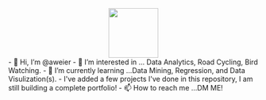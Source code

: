 <div id="header" align="center">
  <img src="https://i.giphy.com/media/v1.Y2lkPTc5MGI3NjExNzY5eGx5ejltcWdncW9zdjQ0cW51eXUyNnUzdjU4NDFqZG1lMGdueSZlcD12MV9pbnRlcm5hbF9naWZfYnlfaWQmY3Q9cw/YPJ5gi3MZzSjhtQTIk/giphy.gif" width="100"/>
</div>
- 👋 Hi, I’m @aweier
- 👀 I’m interested in ... Data Analytics, Road Cycling, Bird Watching.
- 🌱 I’m currently learning ...Data Mining, Regression, and Data Visulization(s). 
-  I've added a few projects I've done in this repository, I am still building a complete portfolio!
- 📫 How to reach me ...DM ME!
  
<!---
aweier/aweier is a ✨ special ✨ repository because its `README.md` (this file) appears on your GitHub profile.
You can click the Preview link to take a look at your changes.
--->
